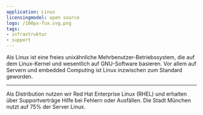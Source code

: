 ```yaml
---
application: Linux
licensingmodel: open source
logo: /100px-Tux.svg.png
tags:
- infrastruktur
- support
---
```


Als Linux ist eine freies unixähnliche Mehrbenutzer-Betriebssystem, die auf dem Linux-Kernel und wesentlich auf GNU-Software basieren.
Vor allem auf Servern und embedded Computing ist Linux inzwischen zum Standard geworden.  


---

Als Distribution nutzen wir Red Hat Enterprise Linux (RHEL) und erhalten über Supportverträge Hilfe bei Fehlern oder Ausfällen.
Die Stadt München nutzt auf 75% der Server Linux.
